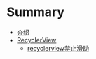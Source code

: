 # Summary

* [介绍](README.md)
* [RecyclerView]()
    * [recyclerview禁止滑动](RecyclerView/recyclerview_no_move.md)


    

